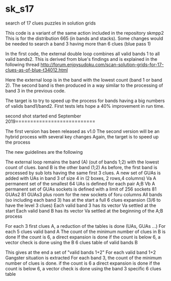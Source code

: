 # sk_s17
search of 17 clues puzzles in solution grids

This code is a variant of the same action included in the repository skmpp2
This is for the distribution 665 (in bands and stacks). 
Some changes would be needed to search a band 3 having more than 6 clues (blue pass 1)

In the first code, the external double loop combines all valid bands 1 to all valid bands2.
This is derived from blue's findings and is explained in the following thread
http://forum.enjoysudoku.com/scan-solution-grids-for-17-clues-as-of-blue-t34012.html

Here the external loop is in the band with the lowest count (band 1 or band 2).
The second band is then produced in a way similar to the processing of band 3 in the previous code.

The target is to try to speed up the process for bands having a big numbers of valids band1/band2.
First tests lets hope a 40% improvement in run time.

second shot started end September 2019===========================

The first version has been released as v1.0
The second version will be an hybrid process with several key changes
Again, the target is to speed up the process 

The new guidelines are the following

The external loop remains the band (A) (out of bands 1;2) with the lowest count of clues. band B is the other band (1;2)
As before, the first band   is processed by sub lots having the same first 3 clues.
A new set of GUAs is added with UAs in band 3 of size 4 in (2 boxes, 2 rows,4 columns)
Va A permanent set of the smallest 64 UAs is defined for each pair A;B
Vb A permanent set of GUAs sockets is defined with a limit of 256 sockets 
  81 GUAs2 81 GUAs3 plus room for the new sockets of foru columns 
All bands (so including each band 3) has at the start a full 6 clues expansion (3/6 to have the level 3 clues)
Each valid band 3 has its vector Va settled at the start
Each valid band B has its vector Va settled at the beginning of the A;B process

For each 3 first clues A, a reduction of the tables is done (UAs, GUAs ...)
For each 5 clues valid band A
  The count of the minimum number of clues in B is done
    If the count is 6, a direct expansion is done
    if the count is below 6, a vector check is done using the B 6 clues table of valid bands B
    
This gives at the end a set of "valid bands 1+2"
For each valid band 1+2
  Gangster situation is extracted 
  For each band 3, the count of the minimum number of clues is done.
   if the count is 6 a direct expansion is done
   if the count is below 6, a vector check is done using the band 3 specific 6 clues table
 
